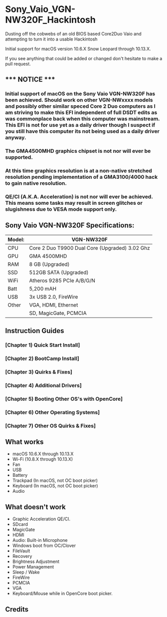 # Sony_Vaio_VGN-NW320F_Hackintosh
Dusting off the cobwebs of an old BIOS based Core2Duo Vaio and attempting to turn it into a usable Hackintosh

Initial support for macOS version 10.6.X Snow Leopard through 10.13.X.

If you see anything that could be added or changed don't hesitate to make a pull request.


## *** NOTICE ***
### Initial support of macOS on the Sony Vaio VGN-NW320F has been achieved. Should work on other VGN-NWxxxx models and possibly other similar speced Core 2 Duo computers as I am striving to make this EFI independent of full DSDT edits as was commonplace back when this computer was mainstream. This EFI is not for use yet as a daily driver though I suspect if you still have this computer its not being used as a daily driver anyway. 
### The GMA4500MHD graphics chipset is not nor will ever be supported.
### At this time graphics resolution is at a non-native stretched resolution pending implementation of a GMA3100/4000 hack to gain native resolution.
### QE/CI (A.K.A. Acceleration) is not nor will ever be achieved. This means some tasks may result in screen glitches or slugishness due to VESA mode support only.

## Sony Vaio VGN-NW320F Specifications:

| Model: | VGN-NW320F |
|---|----------|
|CPU| Core 2 Duo T9900 Dual Core (Upgraded) 3.02 Ghz |
|GPU| GMA 4500MHD |
|RAM| 8 GB (Upgraded) |
|SSD| 512GB SATA (Upgraded) |
|WiFi| Atheros 9285 PCIe A/B/G/N |
|Batt| 5,200 mAH |
|USB| 3x USB 2.0, FireWire |
|Other| VGA, HDMI, Ethernet |
|     | SD, MagicGate, PCMCIA |



## Instruction Guides

### [Chapter 1) Quick Start Install]
### [Chapter 2) BootCamp Install]
### [Chapter 3) Quirks & Fixes]
### [Chapter 4) Additional Drivers]
### [Chapter 5) Booting Other OS's with OpenCore]
### [Chapter 6) Other Operating Systems]
### [Chapter 7) Other OS Quirks & Fixes]



## What works 

- macOS 10.6.X through 10.13.X
- Wi-Fi (10.8.X through 10.13.X)
- Fan
- USB
- Battery
- Trackpad (In macOS, not OC boot picker)
- Keyboard (In macOS, not OC boot picker)
- Audio



## What doesn't work

- Graphic Acceleration QE/CI.
- SDcard
- MagicGate
- HDMI
- Audio: Built-in Microphone
- Windows boot from OC/Clover
- FileVault
- Recovery
- Brightness Adjustment
- Power Management
- Sleep / Wake
- FireWire
- PCMCIA
- VGA
- Keyboard/Mouse while in OpenCore boot picker. 



## Credits

